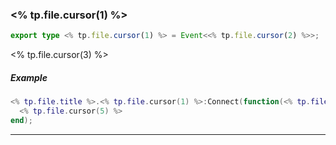 ### <% tp.file.cursor(1) %>
```ts
export type <% tp.file.cursor(1) %> = Event<<% tp.file.cursor(2) %>>;
```
<% tp.file.cursor(3) %>
##### Example
```lua
<% tp.file.title %>.<% tp.file.cursor(1) %>:Connect(function(<% tp.file.cursor(4) %>)
  <% tp.file.cursor(5) %>
end);
```
---